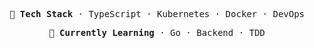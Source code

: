 <p align="center">
  <samp>
    <strong>&#x1F680; Tech Stack</strong> &middot;
    <span>TypeScript</span> &middot;
    <span>Kubernetes</span> &middot;
    <span>Docker</span> &middot;
    <span>DevOps</span>
  </samp>
</p>

<p align="center">
  <samp>
    <strong>&#x1F331; Currently Learning</strong> &middot;
    <span>Go</span> &middot;
    <span>Backend</span> &middot;
    <span>TDD</span>
  </samp>
</p>
